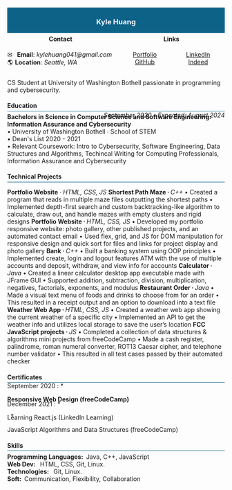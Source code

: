 <div width="100%" height="100%" style="background: #0d6288; display: flex; justify-content: center; align-items: center;margin: -15px 0 -20px 0;">
    <h3 width="100%" height="100%" style="text-align: center; color: ghostwhite;">
        Kyle Huang
    </h3>
</div>

<div width="100%" height="100%" style="display: flex; justify-content: space-evenly; align-center: center;">
    <div style="width: 100%; height: 100%; margin-right: 10px; padding: 5px 0 10px 0;">
        <h4 style="text-align: center;">Contact</h4>
        <span>&#9993;&ensp; <b>Email</b>: <em>kylehuang041@gmail.com</em></span><br>
        <span>&#127758; <b>Location</b>: <em>Seattle, WA</em></span>
    </div>
    <div style="width: 100%; height: 100%; display: flex; flex-direction: column; justify-content: center; padding: 5px 0;">
        <h4 style="text-align: center;">Links</h4>
        <div style="display: flex; flex-direction: row; width: 100%;
        height: 100%; justify-content: space-around;">
            <div style="width: 100%; height: 100%; text-align: center;">
                <a target="_blank" href="https://kylehuang041.github.io/Portfolio/">Portfolio</a><br>
                <a target="_blank" href="https://github.com/kylehuang041">GitHub</a><br>
            </div>
            <div style="width: 100%; height: 100%; text-align: center;">
                <a target="_blank" href="https://www.linkedin.com/in/kyle-huang-9492811ba/">LinkedIn</a><br>
                <a target="_blank" href="https://my.indeed.com/p/kyleh-r7behmb">Indeed</a><br>
            </div>
        </div>
    </div>
</div>

CS Student at University of Washington Bothell passionate in programming and cybersecurity.

#### Education

<hr style="background: #0d6288; margin: -15px 0 -15px 0;">

<p style="margin: 20px 0 0 0;"></p>
<p style="margin: -20px 0 -30px 0; text-align: right;"><i>September 2020 - Expected, August 2024</i></p><br>
<strong>Bachelors in Science in Computer Science and Software Engineering: Information Assurance and Cybersecurity</strong><br>
•	University of Washington Bothell ∙ School of STEM<br>
•	Dean's List 2020 - 2021<br>
•	Relevant Coursework: Intro to Cybersecurity, Software Engineering, Data Structures and Algorithms, Techincal Writing for Computing Professionals, Information Assurance and Cybersecurity

#### Technical Projects

<hr style="background: #0d6288; margin: -15px 0 5px 0;">

<b>Portfolio Website</b> ∙ <i>HTML, CSS, JS</i>
<b>Shortest Path Maze ∙ </b><i>C++</i>
•	Created a program that reads in multiple maze files outputting the shortest paths
•	Implemented depth-first search and custom backtracking-like algorithm to calculate, draw out, and handle mazes with empty clusters and rigid designs
<b>Portfolio Website ∙ </b><i>HTML, CSS, JS</i>
•	Developed my portfolio responsive website: photo gallery, other published projects, and an automated contact email
•	Used flex, grid, and JS for DOM manipulation for responsive design and quick sort for files and links for project display and photo gallery
<b>Bank ∙ </b><i>C++</i>
•	Built a banking system using OOP principles
•	Implemented create, login and logout features ATM with the use of multiple accounts and deposit, withdraw, and view info for accounts
<b>Calculator ∙ </b><i>Java</i>
•	Created a linear calculator desktop app executable made with JFrame GUI
•	Supported addition, subtraction, division, multiplication, negatives, factorials, exponents, and modulus
<b>Restaurant Order ∙ </b><i>Java</i>
•	Made a visual text menu of foods and drinks to choose from for an order
•	This resulted in a receipt output and an option to download into a text file
<b>Weather Web App ∙ </b><i>HTML, CSS, JS</i>
•	Created a weather web app showing the current weather of a specific city
•	Implemented an API to get the weather info and utilizes local storage to save the user’s location
<b>FCC JavaScript projects ∙ </b><i>JS</i>
•	Completed a collection of data structures & algorithms mini projects from freeCodeCamp
•	Made a cash register, palindrome, roman numeral converter, ROT13 Caesar cipher, and telephone number validator
•	This resulted in all test cases passed by their automated checker

#### Certificates

<hr style="background: #0d6288; margin: -15px 0 -15px 0;">

September 2020
: * <p style="margin-bottom: -20px;"><b>Responsive Web Design (freeCodeCamp)</b></p>

December 2021
: * <p style="margin-bottom: -20px;">Learning React.js (LinkedIn Learning)</p>
: * <p>JavaScript Algorithms and Data Structures (freeCodeCamp)</p>

#### Skills

<hr style="background: #0d6288; margin: -15px 0 5px 0;">

<p style="margin: 0px;"><strong>Programming Languages:</strong>&ensp;Java, C++, JavaScript</p>
<p style="margin: 0px;"><strong>Web Dev: </strong>&ensp;HTML, CSS, Git, Linux.</p>
<p style="margin: 0px;"><strong>Technologies: </strong>&ensp;Git, Linux.</p>
<p style="margin: 0;"><strong>Soft:</strong>&ensp;Communication, Flexibility, Collaboration</p>
